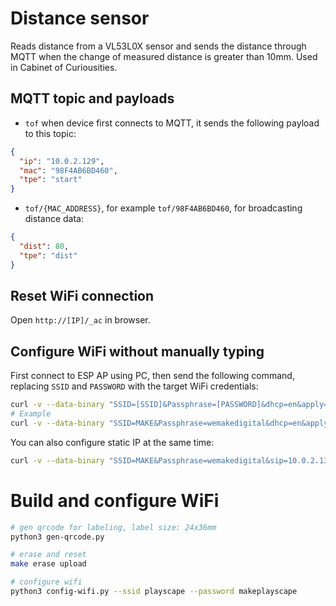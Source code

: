 # Distance sensor

Reads distance from a VL53L0X sensor and sends the distance through MQTT when the change of measured distance is greater than 10mm. Used in Cabinet of Curiousities.

## MQTT topic and payloads

* `tof` when device first connects to MQTT, it sends the following payload to this topic:

```json
{
  "ip": "10.0.2.129",
  "mac": "98F4AB6BD460",
  "tpe": "start"
}
```

* `tof/{MAC_ADDRESS}`, for example `tof/98F4AB6BD460`, for broadcasting distance data:

```json
{
  "dist": 80,
  "tpe": "dist"
}
```

## Reset WiFi connection

Open `http://[IP]/_ac` in browser.


## Configure WiFi without manually typing
First connect to ESP AP using PC, then send the following command, replacing
`SSID` and `PASSWORD` with the target WiFi credentials:

```bash
curl -v --data-binary "SSID=[SSID]&Passphrase=[PASSWORD]&dhcp=en&apply=Apply"  http://172.217.28.1/_ac/connect
# Example
curl -v --data-binary "SSID=MAKE&Passphrase=wemakedigital&dhcp=en&apply=Apply"  http://172.217.28.1/_ac/connect
```

You can also configure static IP at the same time:

```bash
curl -v --data-binary "SSID=MAKE&Passphrase=wemakedigital&sip=10.0.2.133&gw=10.0.2.1&nm=255.255.255.0&ns1=10.0.2.1&ns2=8.8.8.8&apply=Apply" http://172.217.28.1/_ac/connect
```


# Build and configure WiFi


```bash
# gen qrcode for labeling, label size: 24x36mm
python3 gen-qrcode.py

# erase and reset
make erase upload

# configure wifi
python3 config-wifi.py --ssid playscape --password makeplayscape
```

